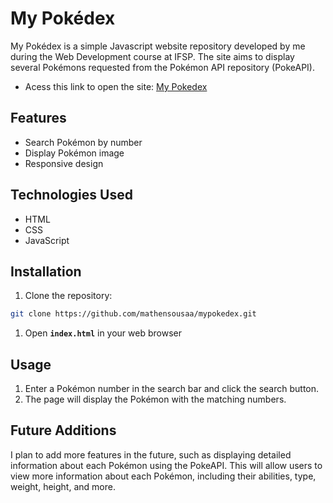 # **My Pokédex**

My Pokédex is a simple Javascript website repository developed by me during the Web Development course at IFSP. The site aims to display several Pokémons requested from the Pokémon API repository (PokeAPI).

- Acess this link to open the site: [My Pokedex](https://mathensousaa.github.io/mypokedex/)

## **Features**

- Search Pokémon by number
- Display Pokémon image
- Responsive design

## **Technologies Used**

- HTML
- CSS
- JavaScript

## **Installation**

1. Clone the repository:

```bash
git clone https://github.com/mathensousaa/mypokedex.git
```

1. Open **`index.html`** in your web browser

## **Usage**

1. Enter a Pokémon number in the search bar and click the search button.
2. The page will display the Pokémon with the matching numbers.

## **Future Additions**

I plan to add more features in the future, such as displaying detailed information about each Pokémon using the PokeAPI. This will allow users to view more information about each Pokémon, including their abilities, type, weight, height, and more.
